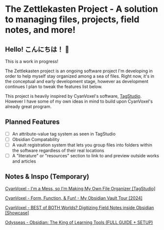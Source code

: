 # The Zettlekasten Project - A solution to managing files, projects, field notes, and more!


## Hello! こんにちは！ 👋

This is a work in progress!

The Zettlekasten project is an ongoing software project I'm developing in order to help myself stay organized among a sea of files. Right now, it's in the conceptual and early development stage, however as development continues I plan to tweak the features list below.

This project is heavily inspired by CyanVoxel's software, [TagStudio](https://github.com/TagStudioDev/TagStudio). However I have some of my own ideas in mind to build upon CyanVoxel's already great program.

## Planned Features

- [ ] An attribute-value tag system as seen in TagStudio
- [ ] Obsidian Compatability
- [ ] A vault registration system that lets you group files into folders within the software regardless of their real locations
- [ ] A "literature" or "resources" section to link to and preview outside works and articles

## Notes & Inspo (Temporary)

[CyanVoxel - I'm a Mess, so I'm Making My Own File Organizer [TagStudio]
](https://www.youtube.com/watch?v=wTQeMkYRMcw)

[CyanVoxel - Form, Function, & Fun! - My Obsidian Vault Tour [2024]](https://www.youtube.com/watch?v=rAkerV8rlow)

[CyanVoxel - BEST of BOTH Worlds? Digitizing Field Notes inside Obsidian [Showcase]
](https://www.youtube.com/watch?v=9T9VL8_i1Tg)

[Odysseas - Obsidian: The King of Learning Tools (FULL GUIDE + SETUP)](https://www.youtube.com/watch?v=hSTy_BInQs8)